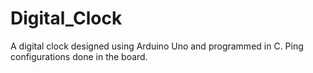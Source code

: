 # Digital_Clock

A digital clock designed using Arduino Uno and programmed in C. Ping configurations done in the board.
